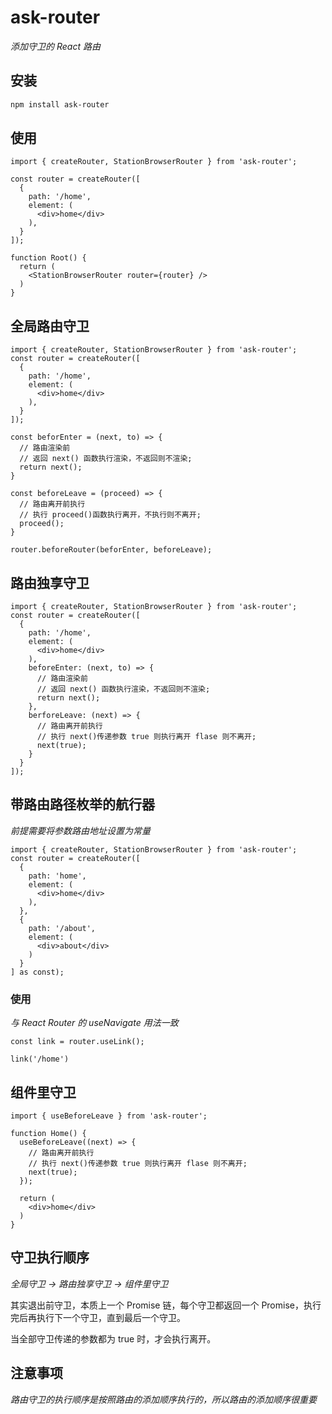 # ask-router

_添加守卫的 React 路由_

## 安装
```bash
npm install ask-router
```

## 使用

```tsx
import { createRouter, StationBrowserRouter } from 'ask-router';

const router = createRouter([
  {
    path: '/home',
    element: (
      <div>home</div>
    ),
  }
]);

function Root() {
  return (
    <StationBrowserRouter router={router} />
  )
}
```

## 全局路由守卫
```tsx
import { createRouter, StationBrowserRouter } from 'ask-router';
const router = createRouter([
  {
    path: '/home',
    element: (
      <div>home</div>
    ),
  }
]);

const beforEnter = (next, to) => {
  // 路由渲染前
  // 返回 next() 函数执行渲染，不返回则不渲染;
  return next();
}

const beforeLeave = (proceed) => {
  // 路由离开前执行
  // 执行 proceed()函数执行离开，不执行则不离开;
  proceed();
}

router.beforeRouter(beforEnter, beforeLeave);
```

## 路由独享守卫

```tsx
import { createRouter, StationBrowserRouter } from 'ask-router';
const router = createRouter([
  {
    path: '/home',
    element: (
      <div>home</div>
    ),
    beforeEnter: (next, to) => {
      // 路由渲染前
      // 返回 next() 函数执行渲染，不返回则不渲染;
      return next();
    },
    berforeLeave: (next) => {
      // 路由离开前执行
      // 执行 next()传递参数 true 则执行离开 flase 则不离开;
      next(true);
    }
  }
]);
```

## 带路由路径枚举的航行器

_前提需要将参数路由地址设置为常量_

```tsx
import { createRouter, StationBrowserRouter } from 'ask-router';
const router = createRouter([
  {
    path: 'home',
    element: (
      <div>home</div>
    ),
  },
  {
    path: '/about',
    element: (
      <div>about</div>
    )
  }
] as const);

```

### 使用

_与 React Router 的 useNavigate 用法一致_

```tsx
const link = router.useLink();

link('/home')
```

## 组件里守卫

```tsx
import { useBeforeLeave } from 'ask-router';

function Home() {
  useBeforeLeave((next) => {
    // 路由离开前执行
    // 执行 next()传递参数 true 则执行离开 flase 则不离开;
    next(true);
  });

  return (
    <div>home</div>
  )
}
```

## 守卫执行顺序

_全局守卫 -> 路由独享守卫 -> 组件里守卫_

其实退出前守卫，本质上一个 Promise 链，每个守卫都返回一个 Promise，执行完后再执行下一个守卫，直到最后一个守卫。

当全部守卫传递的参数都为 true 时，才会执行离开。


## 注意事项
_路由守卫的执行顺序是按照路由的添加顺序执行的，所以路由的添加顺序很重要_